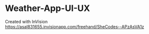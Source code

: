 # Weather-App-UI-UX
Created with InVision
https://asal831655.invisionapp.com/freehand/SheCodes--APzAsVA1z
